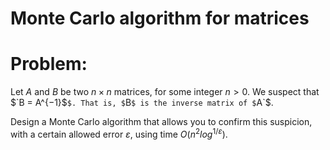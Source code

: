# Monte Carlo algorithm for matrices

# Problem:

Let $`A`$ and $`B`$ be two $`n \times n`$ matrices, for some integer $`n > 0`$.
We suspect that $`B = A^{−1}$`$. That is, $`B`$ is the inverse matrix of $`A`$.

Design a Monte Carlo algorithm that allows you to confirm this suspicion, with a certain allowed error $`ε`$, using time $`O(n^2 log^{1/ε})`$.
